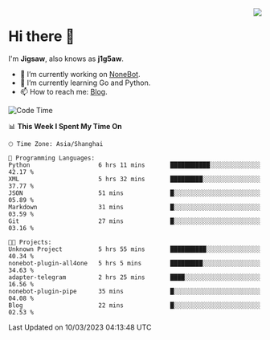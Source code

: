 <a href="#">
  <img align="right" src="https://github-readme-stats.vercel.app/api?username=j1g5awi&count_private=true&show_icons=true&title_color=80070B&text_color=B3B3B3&bg_color=212121&icon_color=80070B" />
</a>

# Hi there 👋

I'm **Jigsaw**, also knows as **j1g5aw**.

- 🔭 I’m currently working on [NoneBot](https://github.com/nonebot).
- 🌱 I’m currently learning Go and Python.
- 📫 How to reach me: [Blog](https://blog.maddestroyer.xyz/).

<!--START_SECTION:waka-->
![Code Time](http://img.shields.io/badge/Code%20Time-1%2C088%20hrs%2031%20mins-blue)

📊 **This Week I Spent My Time On** 

```text
🕑︎ Time Zone: Asia/Shanghai

💬 Programming Languages: 
Python                   6 hrs 11 mins       ███████████░░░░░░░░░░░░░░   42.17 % 
XML                      5 hrs 32 mins       █████████░░░░░░░░░░░░░░░░   37.77 % 
JSON                     51 mins             █░░░░░░░░░░░░░░░░░░░░░░░░   05.89 % 
Markdown                 31 mins             █░░░░░░░░░░░░░░░░░░░░░░░░   03.59 % 
Git                      27 mins             █░░░░░░░░░░░░░░░░░░░░░░░░   03.16 % 

🐱‍💻 Projects: 
Unknown Project          5 hrs 55 mins       ██████████░░░░░░░░░░░░░░░   40.34 % 
nonebot-plugin-all4one   5 hrs 5 mins        █████████░░░░░░░░░░░░░░░░   34.63 % 
adapter-telegram         2 hrs 25 mins       ████░░░░░░░░░░░░░░░░░░░░░   16.56 % 
nonebot-plugin-pipe      35 mins             █░░░░░░░░░░░░░░░░░░░░░░░░   04.08 % 
Blog                     22 mins             █░░░░░░░░░░░░░░░░░░░░░░░░   02.53 % 
```


 Last Updated on 10/03/2023 04:13:48 UTC
<!--END_SECTION:waka-->
